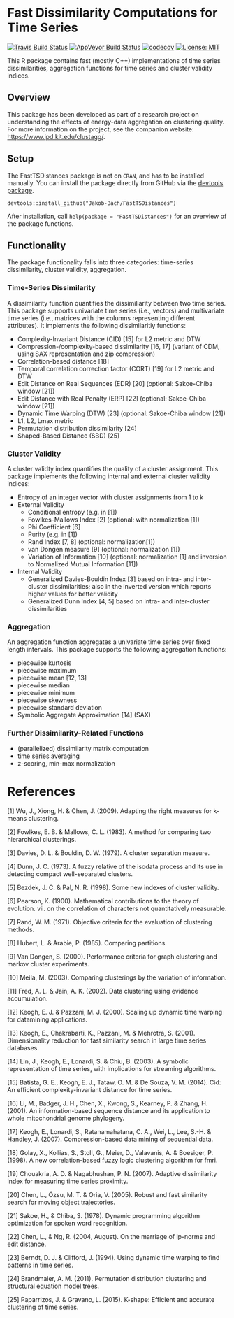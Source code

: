 # Fast Dissimilarity Computations for Time Series

[![Travis Build Status](https://travis-ci.com/Jakob-Bach/FastTSDistances.svg?branch=master)](https://travis-ci.com/Jakob-Bach/FastTSDistances)
[![AppVeyor Build Status](https://ci.appveyor.com/api/projects/status/yq4ifrqueo94370i/branch/master?svg=true)](https://ci.appveyor.com/project/Jakob-Bach/fasttsdistances/branch/master)
[![codecov](https://codecov.io/gh/Jakob-Bach/FastTSDistances/branch/master/graph/badge.svg)](https://codecov.io/gh/Jakob-Bach/FastTSDistances)
[![License: MIT](https://img.shields.io/badge/License-MIT-yellow.svg)](https://opensource.org/licenses/MIT)

This R package contains fast (mostly C++) implementations of time series dissimilarities, aggregation functions for time series and cluster validity indices.

## Overview

This package has been developed as part of a research project on understanding the effects of energy-data aggregation on clustering quality.
For more information on the project, see the companion website: https://www.ipd.kit.edu/clustagg/.

## Setup
The FastTSDistances package is not on `CRAN`, and has to be installed manually.
You can install the package directly from GitHub via the [devtools package](https://github.com/r-lib/devtools).

```
devtools::install_github("Jakob-Bach/FastTSDistances")
```

After installation, call `help(package = "FastTSDistances")` for an overview of the package functions.

## Functionality

The package functionality falls into three categories: time-series dissimilarity, cluster validity, aggregation.

### Time-Series Dissimilarity

A dissimilarity function quantifies the dissimiliarity between two time series.
This package supports univariate time series (i.e., vectors) and multivariate time series (i.e., matrices with the columns representing different attributes).
It implements the following dissimilaritiy functions:

- Complexity-Invariant Distance (CID) [15] for L2 metric and DTW
- Compression-/complexity-based dissimilarity [16, 17] (variant of CDM, using SAX representation and zip compression)
- Correlation-based distance [18]
- Temporal correlation correction factor (CORT) [19] for L2 metric and DTW
- Edit Distance on Real Sequences (EDR) [20] (optional: Sakoe-Chiba window [21])
- Edit Distance with Real Penalty (ERP) [22] (optional: Sakoe-Chiba window [21])
- Dynamic Time Warping (DTW) [23] (optional: Sakoe-Chiba window [21])
- L1, L2, Lmax metric
- Permutation distribution dissimilarity [24]
- Shaped-Based Distance (SBD) [25]

### Cluster Validity

A cluster validty index quantifies the quality of a cluster assignment.
This package implements the following internal and external cluster validity indices:

* Entropy of an integer vector with cluster assignments from 1 to k
* External Validity
  * Conditional entropy (e.g. in [1])
  * Fowlkes-Mallows Index [2] (optional: with normalization [1])
  * Phi Coefficient [6]
  * Purity (e.g. in [1])
  * Rand Index [7, 8] (optional: normalization[1])
  * van Dongen measure [9] (optional: normalization [1])
  * Variation of Information [10] (optional: normalization [1] and inversion to Normalized Mutual Information [11])
* Internal Validity
  * Generalized Davies-Bouldin Index [3] based on intra- and inter-cluster dissimilarities; also in the inverted version which reports higher values for better validity
  * Generalized Dunn Index [4, 5] based on intra- and inter-cluster dissimilarities

### Aggregation

An aggregation function aggregates a univariate time series over fixed length intervals.
This package supports the following aggregation functions:

- piecewise kurtosis
- piecewise maximum
- piecewise mean [12, 13]
- piecewise median
- piecewise minimum
- piecewise skewness
- piecewise standard deviation
- Symbolic Aggregate Approximation [14] (SAX)

### Further Dissimilarity-Related Functions

- (parallelized) dissimilarity matrix computation
- time series averaging
- z-scoring, min-max normalization


# References

[1] Wu, J., Xiong, H. & Chen, J. (2009). Adapting the right measures for k-means clustering.

[2] Fowlkes, E. B. & Mallows, C. L. (1983). A method for comparing two hierarchical clusterings.

[3] Davies, D. L. & Bouldin, D. W. (1979). A cluster separation measure.

[4] Dunn, J. C. (1973). A fuzzy relative of the isodata process and its use in detecting compact well-separated clusters.

[5] Bezdek, J. C. & Pal, N. R. (1998). Some new indexes of cluster validity.

[6] Pearson, K. (1900). Mathematical contributions to the theory of evolution. vii. on the correlation of characters not quantitatively measurable.

[7] Rand, W. M. (1971). Objective criteria for the evaluation of clustering methods.

[8] Hubert, L. & Arabie, P. (1985). Comparing partitions.

[9] Van Dongen, S. (2000). Performance criteria for graph clustering and markov cluster experiments.

[10] Meila, M. (2003). Comparing clusterings by the variation of information.

[11] Fred, A. L. & Jain, A. K. (2002). Data clustering using evidence accumulation.

[12] Keogh, E. J. & Pazzani, M. J. (2000). Scaling up dynamic time warping for datamining applications.

[13] Keogh, E., Chakrabarti, K., Pazzani, M. & Mehrotra, S. (2001). Dimensionality reduction for fast similarity search in large time series databases.

[14] Lin, J., Keogh, E., Lonardi, S. & Chiu, B. (2003). A symbolic representation of time series, with implications for streaming algorithms.

[15] Batista, G. E., Keogh, E. J., Tataw, O. M. & De Souza, V. M. (2014). Cid: An efficient complexity-invariant distance for time series.

[16] Li, M., Badger, J. H., Chen, X., Kwong, S., Kearney, P. & Zhang, H. (2001). An information-based sequence distance and its application to whole mitochondrial genome phylogeny.

[17] Keogh, E., Lonardi, S., Ratanamahatana, C. A., Wei, L., Lee, S.-H. & Handley, J. (2007). Compression-based data mining of sequential data.

[18] Golay, X., Kollias, S., Stoll, G., Meier, D., Valavanis, A. & Boesiger, P. (1998). A new correlation-based fuzzy logic clustering algorithm for fmri.

[19] Chouakria, A. D. & Nagabhushan, P. N. (2007). Adaptive dissimilarity index for measuring time series proximity.

[20] Chen, L., Özsu, M. T. & Oria, V. (2005). Robust and fast similarity search for moving object trajectories.

[21] Sakoe, H., & Chiba, S. (1978). Dynamic programming algorithm optimization for spoken word recognition.

[22] Chen, L., & Ng, R. (2004, August). On the marriage of lp-norms and edit distance.

[23] Berndt, D. J. & Clifford, J. (1994). Using dynamic time warping to find patterns in time series.

[24] Brandmaier, A. M. (2011). Permutation distribution clustering and structural equation model trees.

[25] Paparrizos, J. & Gravano, L. (2015). K-shape: Efficient and accurate clustering of time series.
